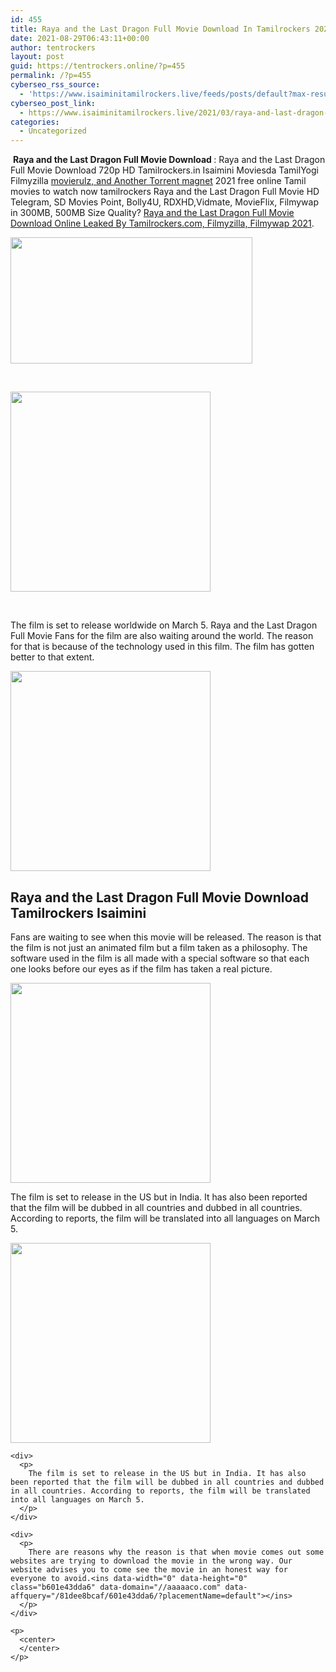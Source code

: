 ```yaml
---
id: 455
title: Raya and the Last Dragon Full Movie Download In Tamilrockers 2021
date: 2021-08-29T06:43:11+00:00
author: tentrockers
layout: post
guid: https://tentrockers.online/?p=455
permalink: /?p=455
cyberseo_rss_source:
  - 'https://www.isaiminitamilrockers.live/feeds/posts/default?max-results=150&start-index=151'
cyberseo_post_link:
  - https://www.isaiminitamilrockers.live/2021/03/raya-and-last-dragon-full-movie.html
categories:
  - Uncategorized
---
```

<meta content="&nbsp; Raya and the Last Dragon Full Movie Download&nbsp; : Raya and the Last Dragon Full Movie Download 720p HD Tamilrockers.in Isaimini Moviesda Tam..." name="twitter:description" />

  


<center>
</center>

&nbsp;**Raya and the Last Dragon Full Movie Download&nbsp;**<span>: Raya and the Last Dragon Full Movie Download 720p HD Tamilrockers.in Isaimini Moviesda TamilYogi Filmyzilla&nbsp;</span><u>movierulz, and Another Torrent magnet</u><span>&nbsp;2021&nbsp;free online Tamil movies to watch now tamilrockers Raya and the Last Dragon Full Movie HD Telegram, SD Movies Point,&nbsp;Bolly4U, RDXHD,</span><span>Vidmate, MovieFlix, Filmywap in 300MB, 500MB Size Quality?&nbsp;</span><u>Raya and the Last Dragon Full Movie Download Online Leaked By Tamilrockers.com, Filmyzilla, Filmywap 2021</u><span>.</span><ins data-width="0" data-height="0" class="b601e43dda6" data-domain="//aaaaaco.com" data-affquery="/81dee8bcaf/601e43dda6/?placementName=default"></ins>

<div class="separator">
  <a href="https://1.bp.blogspot.com/-k8sW2y_3PgU/YEHF87Us3uI/AAAAAAAAAZs/bHuboQy3BH4hCkiRcXUqaOjNIIQ89565gCLcBGAsYHQ/s600/RAYA-AND-THE-LAST-DRAGON-_-New-Trailer-2-_-Official-Disney-UK-1-41-screenshot-600x318.png" imageanchor="1"><img loading="lazy" border="0" data-original-height="318" data-original-width="600" height="202" src="https://1.bp.blogspot.com/-k8sW2y_3PgU/YEHF87Us3uI/AAAAAAAAAZs/bHuboQy3BH4hCkiRcXUqaOjNIIQ89565gCLcBGAsYHQ/w387-h202/RAYA-AND-THE-LAST-DRAGON-_-New-Trailer-2-_-Official-Disney-UK-1-41-screenshot-600x318.png" width="387" /></a>
</div>

<span><br /></span><ins data-width="0" data-height="0" class="b601e43dda6" data-domain="//aaaaaco.com" data-affquery="/81dee8bcaf/601e43dda6/?placementName=default"></ins><ins data-width="0" data-height="0" class="b601e43dda6" data-domain="//aaaaaco.com" data-affquery="/81dee8bcaf/601e43dda6/?placementName=default"></ins>

<div class="separator">
  <a href="https://aaaaaco.com/d4c26a5800/e40c861281/?placementName=default" imageanchor="1" target="_blank" rel="noopener"><img border="0" data-original-height="166" data-original-width="800" src="https://1.bp.blogspot.com/-f01CpceHKV8/YEHGFOctVkI/AAAAAAAAAZw/xptu1bRU9UQlgPTr-1tXCSqMvjpT0g7FgCLcBGAsYHQ/s320/unnamed.gif" width="320" /></a>
</div>

<span><br /></span>

The film is set to release worldwide on March 5. Raya and the Last Dragon Full Movie Fans for the film are also waiting around the world. The reason for that is because of the technology used in this film. The film has gotten better to that extent.

<div class="separator">
  <a href="https://aaaaaco.com/d4c26a5800/e40c861281/?placementName=default" imageanchor="1" target="_blank" rel="noopener"><img border="0" data-original-height="166" data-original-width="800" src="https://1.bp.blogspot.com/-Z-k3usuwJwk/YEHGSUdS-pI/AAAAAAAAAZ4/k8mKZbVidpkQRxjwY8UlLTaN0FL1p89QwCLcBGAsYHQ/s320/unnamed.gif" width="320" /></a>
</div>



<div>
  <h2>
    Raya and the Last Dragon Full Movie Download Tamilrockers Isaimini
  </h2>
  
  <p>
    Fans are waiting to see when this movie will be released. The reason is that the film is not just an animated film but a film taken as a philosophy. The software used in the film is all made with a special software so that each one looks before our eyes as if the film has taken a real picture.
  </p>
  
  <div class="separator">
    <a href="https://aaaaaco.com/d4c26a5800/e40c861281/?placementName=default" imageanchor="1" target="_blank" rel="noopener"><img border="0" data-original-height="166" data-original-width="800" src="https://1.bp.blogspot.com/-dfxiQvkfi6k/YEHGVp_cNLI/AAAAAAAAAaA/ly9a7LNw8OQw-ecOgH88he6fVKHp5W-KwCLcBGAsYHQ/s320/unnamed.gif" width="320" /></a>
  </div>
  
  <p>
    <ins data-width="0" data-height="0" class="b601e43dda6" data-domain="//aaaaaco.com" data-affquery="/81dee8bcaf/601e43dda6/?placementName=default"></ins>
  </p>
  
  <p>
    The film is set to release in the US but in India. It has also been reported that the film will be dubbed in all countries and dubbed in all countries. According to reports, the film will be translated into all languages ​​on March 5.
  </p>
  
  <div class="separator">
    <a href="https://aaaaaco.com/d4c26a5800/e40c861281/?placementName=default" imageanchor="1" target="_blank" rel="noopener"><img border="0" data-original-height="166" data-original-width="800" src="https://1.bp.blogspot.com/-T83x5Uj25Rw/YEHGbBodTmI/AAAAAAAAAaE/VZd2JS263tAh2tquqJz00GOD5d_iPzdTQCLcBGAsYHQ/s320/unnamed.gif" width="320" /></a>
  </div>
  
  <p>
    </div> 
    
    <div>
      <p>
        The film is set to release in the US but in India. It has also been reported that the film will be dubbed in all countries and dubbed in all countries. According to reports, the film will be translated into all languages ​​on March 5.
      </p>
    </div>
    
    <div>
      <p>
        There are reasons why the reason is that when movie comes out some websites are trying to download the movie in the wrong way. Our website advises you to come see the movie in an honest way for everyone to avoid.<ins data-width="0" data-height="0" class="b601e43dda6" data-domain="//aaaaaco.com" data-affquery="/81dee8bcaf/601e43dda6/?placementName=default"></ins>
      </p>
    </div>
    
    <p>
      <center>
      </center>
    </p>